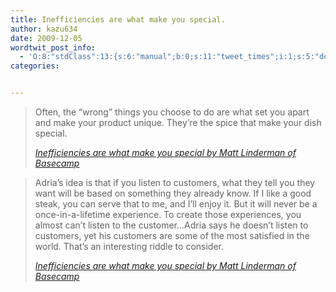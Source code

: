 ```yaml
---
title: Inefficiencies are what make you special.
author: kazu634
date: 2009-12-05
wordtwit_post_info:
  - 'O:8:"stdClass":13:{s:6:"manual";b:0;s:11:"tweet_times";i:1;s:5:"delay";i:0;s:7:"enabled";i:1;s:10:"separation";s:2:"60";s:7:"version";s:3:"3.7";s:14:"tweet_template";b:0;s:6:"status";i:2;s:6:"result";a:0:{}s:13:"tweet_counter";i:2;s:13:"tweet_log_ids";a:1:{i:0;i:4965;}s:9:"hash_tags";a:0:{}s:8:"accounts";a:1:{i:0;s:7:"kazu634";}}'
categories:


---
```

<div class="section">
<blockquote title="Inefficiencies are what make you special by Matt Linderman of Basecamp" cite="http://37signals.com/svn/posts/2038-inefficiencies-are-what-make-you-special">
<p>
      Often, the &#8220;wrong&#8221; things you choose to do are what set you apart and make your product unique. They’re the spice that make your dish special.
</p>
    
<p>
<cite><a href="http://37signals.com/svn/posts/2038-inefficiencies-are-what-make-you-special" onclick="__gaTracker('send', 'event', 'outbound-article', 'http://37signals.com/svn/posts/2038-inefficiencies-are-what-make-you-special', 'Inefficiencies are what make you special by Matt Linderman of Basecamp');" target="_blank">Inefficiencies are what make you special by Matt Linderman of Basecamp</a></cite>
</p>
</blockquote>
  
<blockquote title="Inefficiencies are what make you special by Matt Linderman of Basecamp" cite="http://37signals.com/svn/posts/2038-inefficiencies-are-what-make-you-special">
<p>
      Adria&#8217;s idea is that if you listen to customers, what they tell you they want will be based on something they already know. If I like a good steak, you can serve that to me, and I&#8217;ll enjoy it. But it will never be a once-in-a-lifetime experience. To create those experiences, you almost can’t listen to the customer&#8230;Adria says he doesn&#8217;t listen to customers, yet his customers are some of the most satisfied in the world. That&#8217;s an interesting riddle to consider.
</p>
    
<p>
<cite><a href="http://37signals.com/svn/posts/2038-inefficiencies-are-what-make-you-special" onclick="__gaTracker('send', 'event', 'outbound-article', 'http://37signals.com/svn/posts/2038-inefficiencies-are-what-make-you-special', 'Inefficiencies are what make you special by Matt Linderman of Basecamp');" target="_blank">Inefficiencies are what make you special by Matt Linderman of Basecamp</a></cite>
</p>
</blockquote>
</div>
